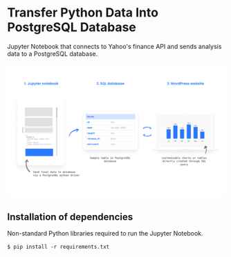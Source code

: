 # Transfer Python Data Into PostgreSQL Database

Jupyter Notebook that connects to Yahoo's finance API and sends analysis data to a PostgreSQL database.

![alt text](https://github.com/christopherkindl/python-data-to-sql-database/blob/main/01_assets/architecture.png)

## Installation of dependencies

Non-standard Python libraries required to run the Jupyter Notebook.

```Shell
$ pip install -r requirements.txt

```
